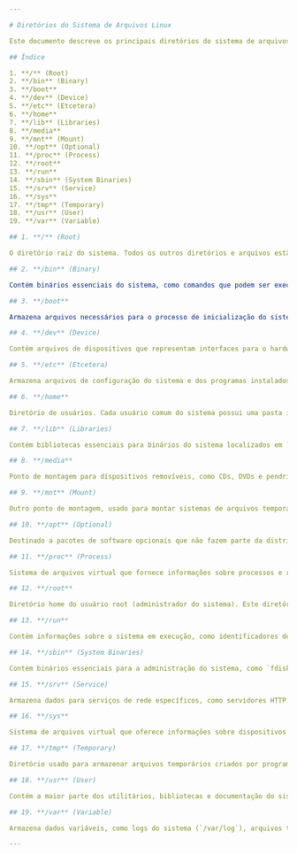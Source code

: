 ```yaml
---

# Diretórios do Sistema de Arquivos Linux

Este documento descreve os principais diretórios do sistema de arquivos Linux e suas funções. 

## Índice

1. **/** (Root)
2. **/bin** (Binary)
3. **/boot**
4. **/dev** (Device)
5. **/etc** (Etcetera)
6. **/home**
7. **/lib** (Libraries)
8. **/media**
9. **/mnt** (Mount)
10. **/opt** (Optional)
11. **/proc** (Process)
12. **/root**
13. **/run**
14. **/sbin** (System Binaries)
15. **/srv** (Service)
16. **/sys**
17. **/tmp** (Temporary)
18. **/usr** (User)
19. **/var** (Variable)

## 1. **/** (Root)

O diretório raiz do sistema. Todos os outros diretórios e arquivos estão organizados a partir deste ponto.

## 2. **/bin** (Binary)

Contém binários essenciais do sistema, como comandos que podem ser executados por todos os usuários (ex.: `ls`, `cp`, `mv`).

## 3. **/boot**

Armazena arquivos necessários para o processo de inicialização do sistema, incluindo o kernel do Linux e o bootloader (ex.: GRUB).

## 4. **/dev** (Device)

Contém arquivos de dispositivos que representam interfaces para o hardware do sistema, como discos rígidos e terminais.

## 5. **/etc** (Etcetera)

Armazena arquivos de configuração do sistema e dos programas instalados, como `/etc/passwd` (informações de usuários) e `/etc/hosts` (configurações de rede).

## 6. **/home**

Diretório de usuários. Cada usuário comum do sistema possui uma pasta individual, por exemplo, `/home/guilherme`, onde são armazenados arquivos pessoais.

## 7. **/lib** (Libraries)

Contém bibliotecas essenciais para binários do sistema localizados em `/bin` e `/sbin`. As bibliotecas funcionam de forma semelhante às DLLs no Windows.

## 8. **/media**

Ponto de montagem para dispositivos removíveis, como CDs, DVDs e pendrives, quando conectados ao sistema.

## 9. **/mnt** (Mount)

Outro ponto de montagem, usado para montar sistemas de arquivos temporários, como discos externos.

## 10. **/opt** (Optional)

Destinado a pacotes de software opcionais que não fazem parte da distribuição padrão do sistema.

## 11. **/proc** (Process)

Sistema de arquivos virtual que fornece informações sobre processos e recursos do sistema, como `/proc/cpuinfo` (informações sobre o processador).

## 12. **/root**

Diretório home do usuário root (administrador do sistema). Este diretório é reservado exclusivamente para o root e não deve ser confundido com o diretório raiz (`/`).

## 13. **/run**

Contém informações sobre o sistema em execução, como identificadores de processos (PID) e sockets de comunicação. Essas informações são geradas após a inicialização.

## 14. **/sbin** (System Binaries)

Contém binários essenciais para a administração do sistema, como `fdisk` e `reboot`, geralmente usados apenas pelo root.

## 15. **/srv** (Service)

Armazena dados para serviços de rede específicos, como servidores HTTP ou FTP.

## 16. **/sys**

Sistema de arquivos virtual que oferece informações sobre dispositivos e drivers do sistema.

## 17. **/tmp** (Temporary)

Diretório usado para armazenar arquivos temporários criados por programas. Esses arquivos são geralmente excluídos após a reinicialização do sistema.

## 18. **/usr** (User)

Contém a maior parte dos utilitários, bibliotecas e documentação do sistema. O diretório `/usr/bin` contém comandos não essenciais e o `/usr/lib` contém bibliotecas. O `/usr/local` é utilizado para programas instalados manualmente pelo usuário.

## 19. **/var** (Variable)

Armazena dados variáveis, como logs do sistema (`/var/log`), arquivos temporários e caches.

---
```

